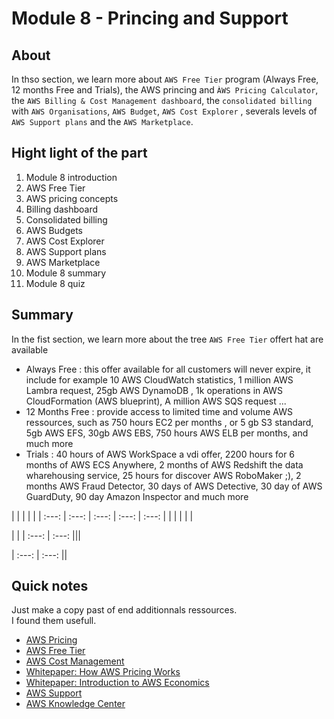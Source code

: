 Module 8 - Princing and Support
================


About
------------
In thso section, we learn more about `AWS Free Tier` program (Always Free, 12 months Free and Trials), the  AWS princing and `ÀWS Pricing Calculator`, the `AWS Billing & Cost Management dashboard`, the `consolidated billing` with `AWS Organisations`, `AWS Budget`, `AWS Cost Explorer` , severals levels of `AWS Support plans` and the `AWS Marketplace`.  

Hight light of the part 
--
1. Module 8 introduction
2. AWS Free Tier
3. AWS pricing concepts
4. Billing dashboard
5. Consolidated billing
6. AWS Budgets
7. AWS Cost Explorer
8. AWS Support plans
9. AWS Marketplace
10. Module 8 summary
11. Module 8 quiz

Summary
--
In the fist section, we learn more about the tree `AWS Free Tier` offert hat are available
* Always Free : this offer available for all customers will never expire, it include for example 10 AWS CloudWatch statistics, 1 million AWS Lambra request, 25gb AWS DynamoDB , 1k operations in AWS CloudFormation (AWS blueprint), A million AWS SQS request ...
* 12 Months Free : provide access to limited time and volume AWS ressources, such as 750 hours EC2 per months , or 5 gb S3 standard, 5gb AWS EFS, 30gb AWS EBS,  750 hours AWS ELB per months, and much more 
* Trials : 40 hours of AWS WorkSpace a vdi offer, 2200 hours for 6 months of AWS ECS Anywhere, 2 months of AWS Redshift the data wharehousing service, 25 hours for discover AWS RoboMaker ;), 2 months AWS Fraud Detector, 30 days of AWS Detective, 30 day of AWS GuardDuty, 90 day Amazon Inspector and much more


 |  |  |  |  |
| :---: | :---: | :---: | :---: | :---:
| | | | | | 


 |  |
| :---: | :---: 
|||

| :---: | :---:
||


Quick notes
--
Just make a copy past of end additionnals ressources.\
I found them usefull.

* [AWS Pricing](https://aws.amazon.com/pricing "AWS Pricing")
* [AWS Free Tier](https://aws.amazon.com/free "AWS Free Tier")
* [AWS Cost Management](https://aws.amazon.com/aws-cost-management/ "AWS Cost Management")
* [Whitepaper: How AWS Pricing Works](https://docs.aws.amazon.com/whitepapers/latest/how-aws-pricing-works/welcome.html "Whitepaper: How AWS Pricing Works")
* [Whitepaper: Introduction to AWS Economics](https://d1.awsstatic.com/whitepapers/introduction-to-aws-cloud-economics-final.pdf "Whitepaper: Introduction to AWS Economics")
* [AWS Support](https://aws.amazon.com/premiumsupport "AWS Support")
* [AWS Knowledge Center](https://aws.amazon.com/premiumsupport/knowledge-center/ "AWS Knowledge Center")
